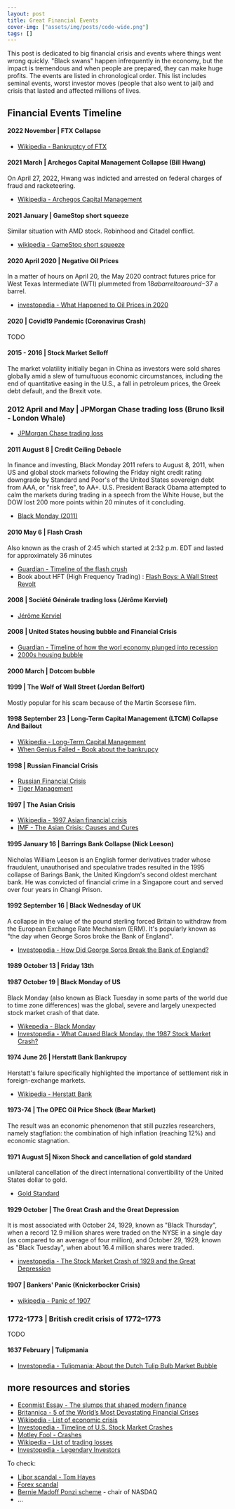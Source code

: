 ```yaml
---
layout: post
title: Great Financial Events 
cover-img: ["assets/img/posts/code-wide.png"]
tags: []
---
```


This post is dedicated to big financial crisis and events where things went wrong quickly. "Black swans" happen infrequently in the economy, but the impact is tremendous and when people are prepared, they can make huge profits. The events are listed in chronological order. This list includes seminal events, worst investor moves (people that also went to jail) and crisis that lasted and affected millions of lives.

## Financial Events Timeline 

#### 2022 November | FTX Collapse

* [Wikipedia - Bankruptcy of FTX](https://en.wikipedia.org/wiki/Bankruptcy_of_FTX)

#### 2021 March | Archegos Capital Management Collapse (Bill Hwang)

On April 27, 2022, Hwang was indicted and arrested on federal charges of fraud and racketeering.

* [Wikipedia - Archegos Capital Management](https://en.wikipedia.org/wiki/Archegos_Capital_Management)

#### 2021 January | GameStop short squeeze

Similar situation with AMD stock. Robinhood and Citadel conflict. 
* [wikipedia - GameStop short squeeze](https://en.wikipedia.org/wiki/GameStop_short_squeeze)

#### 2020 April 2020 | Negative Oil Prices 

In a matter of hours on April 20, the May 2020 contract futures price for West Texas Intermediate (WTI) plummeted from $18 a barrel to around -$37 a barrel. 

* [investopedia - What Happened to Oil Prices in 2020](https://www.investopedia.com/articles/investing/100615/will-oil-prices-go-2017.asp)

#### 2020 | Covid19 Pandemic (Coronavirus Crash)

TODO

#### 2015 - 2016 | Stock Market Selloff

The market volatility initially began in China as investors were sold shares globally amid a slew of tumultuous economic circumstances, including the end of quantitative easing in the U.S., a fall in petroleum prices, the Greek debt default, and the Brexit vote.

### 2012 April and May | JPMorgan Chase trading loss (Bruno Iksil - London Whale)

* [JPMorgan Chase trading loss](https://en.wikipedia.org/wiki/2012_JPMorgan_Chase_trading_loss)


#### 2011 August 8 | Credit Ceiling Debacle


In finance and investing, Black Monday 2011 refers to August 8, 2011, when US and global stock markets following the Friday night credit rating downgrade by Standard and Poor's of the United States sovereign debt from AAA, or "risk free", to AA+. U.S. President Barack Obama attempted to calm the markets during trading in a speech from the White House, but the DOW lost 200 more points within 20 minutes of it concluding.

* [Black Monday (2011)](https://en.wikipedia.org/wiki/Black_Monday_(2011))

#### 2010 May 6 | Flash Crash

Also known as the crash of 2:45 which started at 2:32 p.m. EDT and lasted for approximately 36 minutes

* [Guardian - Timeline of the flash crush](https://www.theguardian.com/business/2015/apr/22/2010-flash-crash-new-york-stock-exchange-unfolded)
* Book about HFT (High Frequency Trading) : [Flash Boys: A Wall Street Revolt](https://en.wikipedia.org/wiki/Flash_Boys)

#### 2008 | Société Générale trading loss (Jérôme Kerviel)

* [Jérôme Kerviel](https://en.wikipedia.org/wiki/J%C3%A9r%C3%B4me_Kerviel)

#### 2008 | United States housing bubble and Financial Crisis

* [Guardian - Timeline of how the worl economy plunged into recession](https://www.theguardian.com/business/2012/aug/07/credit-crunch-boom-bust-timeline)
* [2000s housing bubble](https://en.wikipedia.org/wiki/2000s_United_States_housing_bubble)

#### 2000 March | Dotcom bubble

#### 1999 | The Wolf of Wall Street (Jordan Belfort)

Mostly popular for his scam because of the Martin Scorsese film.

#### 1998 September 23 | Long-Term Capital Management (LTCM) Collapse And Bailout

* [Wikipedia - Long-Term Capital Management](https://en.wikipedia.org/wiki/Long-Term_Capital_Management)
* [When Genius Failed - Book about the bankrupcy](https://en.wikipedia.org/wiki/When_Genius_Failed)

#### 1998 | Russian Financial Crisis

* [Russian Financial Crisis](https://en.wikipedia.org/wiki/1998_Russian_financial_crisis)
* [Tiger Management](https://en.wikipedia.org/wiki/Tiger_Management)

#### 1997 | The Asian Crisis

* [Wikipedia - 1997 Asian financial crisis](https://en.wikipedia.org/wiki/1997_Asian_financial_crisis)
* [IMF - The Asian Crisis: Causes and Cures](https://www.imf.org/external/pubs/ft/fandd/1998/06/imfstaff.htm)


#### 1995 January 16 | Barrings Bank Collapse (Nick Leeson)

Nicholas William Leeson is an English former derivatives trader whose fraudulent, unauthorised and speculative trades resulted in the 1995 collapse of Barings Bank, the United Kingdom's second oldest merchant bank. He was convicted of financial crime in a Singapore court and served over four years in Changi Prison.

#### 1992 September 16 | Black Wednesday of UK

A collapse in the value of the pound sterling forced Britain to withdraw from the European Exchange Rate Mechanism (ERM). It's popularly known as "the day when George Soros broke the Bank of England".

* [Investopedia - How Did George Soros Break the Bank of England?](https://www.investopedia.com/ask/answers/08/george-soros-bank-of-england.asp)

#### 1989 October 13 | Friday 13th

#### 1987 October 19 | Black Monday of US

Black Monday (also known as Black Tuesday in some parts of the world due to time zone differences) was the global, severe and largely unexpected stock market crash of that date. 

* [Wikepedia - Black Monday](https://en.wikipedia.org/wiki/Black_Monday_(1987))
* [Investopedia - What Caused Black Monday, the 1987 Stock Market Crash?](https://www.investopedia.com/ask/answers/042115/what-caused-black-monday-stock-market-crash-1987.asp)

#### 1974 June 26 | Herstatt Bank Bankrupcy

Herstatt's failure specifically highlighted the importance of settlement risk in foreign-exchange markets.

* [Wikipedia - Herstatt Bank](https://en.wikipedia.org/wiki/Herstatt_Bank)

#### 1973-74 | The OPEC Oil Price Shock (Bear Market)

The result was an economic phenomenon that still puzzles researchers, namely stagflation: the combination of high inflation (reaching 12%) and economic stagnation. 


#### 1971 August 5| Nixon Shock and cancellation of gold standard

unilateral cancellation of the direct international convertibility of the United States dollar to gold. 
* [Gold Standard](https://www.bullionbypost.co.uk/index/gold/the-gold-standard/)

#### 1929 October | The Great Crash and the Great Depression

It is most associated with October 24, 1929, known as "Black Thursday", when a record 12.9 million shares were traded on the NYSE in a single day (as compared to an average of four million), and October 29, 1929, known as "Black Tuesday", when about 16.4 million shares were traded.

* [investopedia - The Stock Market Crash of 1929 and the Great Depression](https://www.investopedia.com/ask/answers/042115/what-caused-stock-market-crash-1929-preceded-great-depression.asp)

#### 1907 | Bankers' Panic (Knickerbocker Crisis)

* [wikipedia - Panic of 1907](https://en.wikipedia.org/wiki/Panic_of_1907)

### 1772-1773 | British credit crisis of 1772–1773
 
TODO

#### 1637 February | Tulipmania

* [Investopedia - Tulipmania: About the Dutch Tulip Bulb Market Bubble](https://www.investopedia.com/terms/d/dutch_tulip_bulb_market_bubble.asp)


## more resources and stories

* [Econmist Essay - The slumps that shaped modern finance](https://www.economist.com/news/essays/21600451-finance-not-merely-prone-crises-it-shaped-them-five-historical-crises-show-how-aspects-today-s-fina)
* [Britannica - 5 of the World’s Most Devastating Financial Crises](https://www.britannica.com/story/5-of-the-worlds-most-devastating-financial-crises)
* [Wikipedia - List of economic crisis](https://en.wikipedia.org/wiki/List_of_economic_crises)
* [Investopedia - Timeline of U.S. Stock Market Crashes](https://www.investopedia.com/timeline-of-stock-market-crashes-5217820)
* [Motley Fool - Crashes](https://www.fool.com/investing/stock-market/basics/crashes/)
* [Wikipedia - List of trading losses](https://en.wikipedia.org/wiki/List_of_trading_losses)
* [Investopedia - Legendary Investors](https://www.investopedia.com/world-s-11-greatest-investors-4773356)

To check: 
* [Libor scandal - Tom Hayes](https://en.wikipedia.org/wiki/Libor_scandal)
* [Forex scandal](https://en.wikipedia.org/wiki/Forex_scandal)
* [Bernie Madoff Ponzi scheme](https://en.wikipedia.org/wiki/Bernie_Madoff) - chair of NASDAQ
* ...
